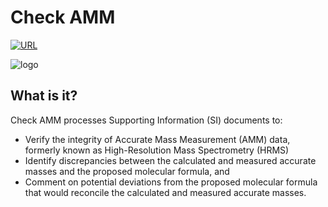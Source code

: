 # Check AMM
[![URL](https://img.shields.io/badge/URL-https%3A%2F%2Fcheck--amm.vercel.app%2Fhome-blue)](https://check-amm.vercel.app/home)

![logo](https://github.com/user-attachments/assets/3edd8e9a-5b25-4905-b596-bde023825503)
## What is it?
Check AMM processes Supporting Information (SI) documents to:
* Verify the integrity</strong> of Accurate Mass Measurement (AMM) data, formerly known as High-Resolution Mass Spectrometry (HRMS)
* Identify discrepancies</strong> between the calculated and measured accurate masses and the proposed molecular formula, and
* Comment on potential deviations</strong> from the proposed molecular formula that would reconcile the calculated and measured accurate masses.
